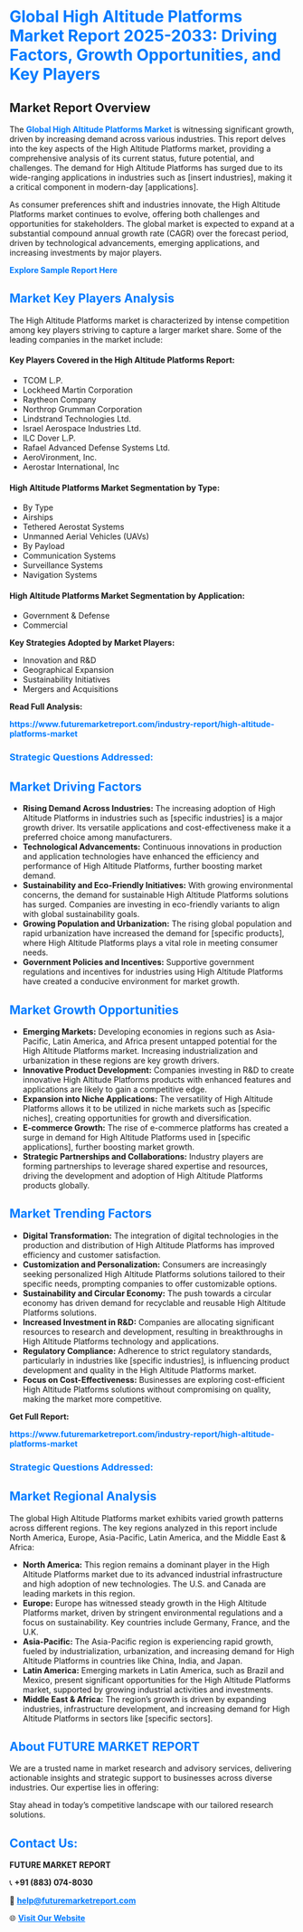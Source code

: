 <h1 style="color: #007BFF;">Global High Altitude Platforms Market Report 2025-2033: Driving Factors, Growth Opportunities, and Key Players</h1>

<section id="overview">
<h2>Market Report Overview</h2>
<p>The <a href="https://www.futuremarketreport.com/industry-report/high-altitude-platforms-market" style="color: #007BFF; text-decoration: none;"><strong>Global High Altitude Platforms Market</strong></a> is witnessing significant growth, driven by increasing demand across various industries. This report delves into the key aspects of the High Altitude Platforms market, providing a comprehensive analysis of its current status, future potential, and challenges. The demand for High Altitude Platforms has surged due to its wide-ranging applications in industries such as [insert industries], making it a critical component in modern-day [applications].</p>
<p>As consumer preferences shift and industries innovate, the High Altitude Platforms market continues to evolve, offering both challenges and opportunities for stakeholders. The global market is expected to expand at a substantial compound annual growth rate (CAGR) over the forecast period, driven by technological advancements, emerging applications, and increasing investments by major players.</p>
</section>

<section id="overview">
<p><a href="https://www.futuremarketreport.com/request-sample/reportId=91233" style="color: #007BFF; text-decoration: none;"><strong>Explore Sample Report Here</strong></a></p>
</section>

<section id="key-players">
<h2 style="color: #007BFF;">Market Key Players Analysis</h2>
<p>The High Altitude Platforms market is characterized by intense competition among key players striving to capture a larger market share. Some of the leading companies in the market include:</p>
<h4>Key Players Covered in the High Altitude Platforms Report:</h4>
<ul><li>TCOM L.P.</li><li>Lockheed Martin Corporation</li><li>Raytheon Company</li><li>Northrop Grumman Corporation</li><li>Lindstrand Technologies Ltd.</li><li>Israel Aerospace Industries Ltd.</li><li>ILC Dover L.P.</li><li>Rafael Advanced Defense Systems Ltd.</li><li>AeroVironment, Inc.</li><li>Aerostar International, Inc</li></ul>
<h4>High Altitude Platforms Market Segmentation by Type:</h4>
<ul><li>By Type</li><li>Airships</li><li>Tethered Aerostat Systems</li><li>Unmanned Aerial Vehicles (UAVs)</li><li>By Payload</li><li>Communication Systems</li><li>Surveillance Systems</li><li>Navigation Systems</li></ul>

<h4>High Altitude Platforms Market Segmentation by Application:</h4>
<ul><li>Government &amp; Defense</li><li>Commercial</li></ul>
<p><strong>Key Strategies Adopted by Market Players:</strong></p>
<ul>
<li>Innovation and R&D</li>
<li>Geographical Expansion</li>
<li>Sustainability Initiatives</li>
<li>Mergers and Acquisitions</li>
</ul>
</section>

<section>
<p><strong>Read Full Analysis: </strong></p><a href="https://www.futuremarketreport.com/industry-report/high-altitude-platforms-market" style="color: #007BFF; text-decoration: none;"><strong>https://www.futuremarketreport.com/industry-report/high-altitude-platforms-market</strong></a>
<h3 style="color: #007BFF;">Strategic Questions Addressed:</h3>
</section>

<section id="driving-factors">
<h2 style="color: #007BFF;">Market Driving Factors</h2>
<ul>
<li><strong>Rising Demand Across Industries:</strong> The increasing adoption of High Altitude Platforms in industries such as [specific industries] is a major growth driver. Its versatile applications and cost-effectiveness make it a preferred choice among manufacturers.</li>
<li><strong>Technological Advancements:</strong> Continuous innovations in production and application technologies have enhanced the efficiency and performance of High Altitude Platforms, further boosting market demand.</li>
<li><strong>Sustainability and Eco-Friendly Initiatives:</strong> With growing environmental concerns, the demand for sustainable High Altitude Platforms solutions has surged. Companies are investing in eco-friendly variants to align with global sustainability goals.</li>
<li><strong>Growing Population and Urbanization:</strong> The rising global population and rapid urbanization have increased the demand for [specific products], where High Altitude Platforms plays a vital role in meeting consumer needs.</li>
<li><strong>Government Policies and Incentives:</strong> Supportive government regulations and incentives for industries using High Altitude Platforms have created a conducive environment for market growth.</li>
</ul>
</section>

<section id="growth-opportunities">
<h2 style="color: #007BFF;">Market Growth Opportunities</h2>
<ul>
<li><strong>Emerging Markets:</strong> Developing economies in regions such as Asia-Pacific, Latin America, and Africa present untapped potential for the High Altitude Platforms market. Increasing industrialization and urbanization in these regions are key growth drivers.</li>
<li><strong>Innovative Product Development:</strong> Companies investing in R&D to create innovative High Altitude Platforms products with enhanced features and applications are likely to gain a competitive edge.</li>
<li><strong>Expansion into Niche Applications:</strong> The versatility of High Altitude Platforms allows it to be utilized in niche markets such as [specific niches], creating opportunities for growth and diversification.</li>
<li><strong>E-commerce Growth:</strong> The rise of e-commerce platforms has created a surge in demand for High Altitude Platforms used in [specific applications], further boosting market growth.</li>
<li><strong>Strategic Partnerships and Collaborations:</strong> Industry players are forming partnerships to leverage shared expertise and resources, driving the development and adoption of High Altitude Platforms products globally.</li>
</ul>
</section>

<section id="trending-factors">
<h2 style="color: #007BFF;">Market Trending Factors</h2>
<ul>
<li><strong>Digital Transformation:</strong> The integration of digital technologies in the production and distribution of High Altitude Platforms has improved efficiency and customer satisfaction.</li>
<li><strong>Customization and Personalization:</strong> Consumers are increasingly seeking personalized High Altitude Platforms solutions tailored to their specific needs, prompting companies to offer customizable options.</li>
<li><strong>Sustainability and Circular Economy:</strong> The push towards a circular economy has driven demand for recyclable and reusable High Altitude Platforms solutions.</li>
<li><strong>Increased Investment in R&D:</strong> Companies are allocating significant resources to research and development, resulting in breakthroughs in High Altitude Platforms technology and applications.</li>
<li><strong>Regulatory Compliance:</strong> Adherence to strict regulatory standards, particularly in industries like [specific industries], is influencing product development and quality in the High Altitude Platforms market.</li>
<li><strong>Focus on Cost-Effectiveness:</strong> Businesses are exploring cost-efficient High Altitude Platforms solutions without compromising on quality, making the market more competitive.</li>
</ul>
</section>

<section>
<p><strong>Get Full Report: </strong></p><a href="https://www.futuremarketreport.com/industry-report/high-altitude-platforms-market" style="color: #007BFF; text-decoration: none;"><strong>https://www.futuremarketreport.com/industry-report/high-altitude-platforms-market</strong></a>
<h3 style="color: #007BFF;">Strategic Questions Addressed:</h3>
</section>


<section id="regional-analysis">
<h2 style="color: #007BFF;">Market Regional Analysis</h2>
<p>The global High Altitude Platforms market exhibits varied growth patterns across different regions. The key regions analyzed in this report include North America, Europe, Asia-Pacific, Latin America, and the Middle East & Africa:</p>
<ul>
<li><strong>North America:</strong> This region remains a dominant player in the High Altitude Platforms market due to its advanced industrial infrastructure and high adoption of new technologies. The U.S. and Canada are leading markets in this region.</li>
<li><strong>Europe:</strong> Europe has witnessed steady growth in the High Altitude Platforms market, driven by stringent environmental regulations and a focus on sustainability. Key countries include Germany, France, and the U.K.</li>
<li><strong>Asia-Pacific:</strong> The Asia-Pacific region is experiencing rapid growth, fueled by industrialization, urbanization, and increasing demand for High Altitude Platforms in countries like China, India, and Japan.</li>
<li><strong>Latin America:</strong> Emerging markets in Latin America, such as Brazil and Mexico, present significant opportunities for the High Altitude Platforms market, supported by growing industrial activities and investments.</li>
<li><strong>Middle East & Africa:</strong> The region’s growth is driven by expanding industries, infrastructure development, and increasing demand for High Altitude Platforms in sectors like [specific sectors].</li>
</ul>
</section>

<footer>
<h2 style="color: #007BFF;">About FUTURE MARKET REPORT</h2>
<p>We are a trusted name in market research and advisory services, delivering actionable insights and strategic support to businesses across diverse industries. Our expertise lies in offering:</p>

<p>Stay ahead in today’s competitive landscape with our tailored research solutions.</p>

<h2 style="color: #007BFF;">Contact Us:</h2>
<p><strong>FUTURE MARKET REPORT</strong></p>
<p>📞 <strong>+91 (883) 074-8030</strong></p>
<p>📧 <strong><a href="mailto:help@futuremarketreport.com" style="color: #007BFF;">help@futuremarketreport.com</a></strong></p>
<p>🌐 <strong><a href="https://www.futuremarketreport.com/" style="color: #007BFF;">Visit Our Website</a></strong></p>
</footer>